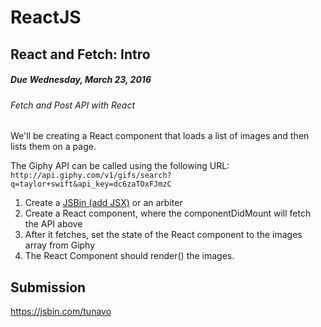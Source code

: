 # ReactJS
## React and Fetch: Intro
##### Due Wednesday, March 23, 2016  
###### Fetch and Post API with React

We'll be creating a React component that loads a list of images and then lists them on a page.

The Giphy API can be called using the following URL: 
`http://api.giphy.com/v1/gifs/search?q=taylor+swift&api_key=dc6zaTOxFJmzC`

1. Create a [JSBin (add JSX)](http://jsbin.com/) or an arbiter
2. Create a React component, where the componentDidMount will fetch the API above
3. After it fetches, set the state of the React component to the images array from Giphy
4. The React Component should render() the images.


## Submission
https://jsbin.com/tunavo
